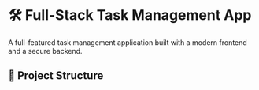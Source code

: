 # 🛠️ Full-Stack Task Management App

A full-featured task management application built with a modern frontend and a secure backend.

## 📁 Project Structure

